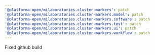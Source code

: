 ```yaml
---
'@platforma-open/milaboratories.cluster-markers': patch
'@platforma-open/milaboratories.cluster-markers.model': patch
'@platforma-open/milaboratories.cluster-markers.software': patch
'@platforma-open/milaboratories.cluster-markers.test': patch
'@platforma-open/milaboratories.cluster-markers.ui': patch
'@platforma-open/milaboratories.cluster-markers.workflow': patch
---
```


Fixed github build
